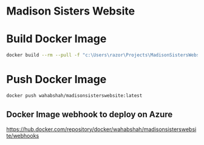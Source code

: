 # Madison Sisters Website

# Build Docker Image

```sh
docker build --rm --pull -f "c:\Users\razor\Projects\MadisonSistersWebsite/Dockerfile" --label "com.microsoft.created-by=visual-studio-code" -t "wahabshah/madisonsisterswebsite:latest" "c:\Users\razor\Projects\MadisonSistersWebsite"
```

# Push Docker Image

```sh
docker push wahabshah/madisonsisterswebsite:latest
```

## Docker Image webhook to deploy on Azure

https://hub.docker.com/repository/docker/wahabshah/madisonsisterswebsite/webhooks
